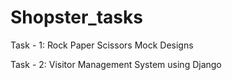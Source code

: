 # Shopster_tasks

Task - 1: Rock Paper Scissors Mock Designs

Task - 2: Visitor Management System using Django 
